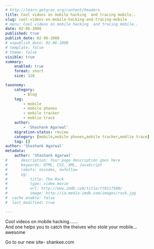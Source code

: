```yaml
---
# http://learn.getgrav.org/content/headers
title: Cool videos on mobile hacking  and tracing mobile..
slug: cool-videos-on-mobile-hacking-and-tracing-mobile
# menu: Cool videos on mobile hacking  and tracing mobile..
date: 02-06-2008
published: true
publish_date: 02-06-2008
# unpublish_date: 02-06-2008
# template: false
# theme: false
visible: true
summary:
    enabled: true
    format: short
    size: 128

taxonomy:
    category:
        - Blog
    tag:
        - mobile
        - mobile phones
        - mobile tracker
        - moblie trace
    author:
        - 'Shashank Agarwal'
    migration-status: review
    category: [mobile,mobile phones,mobile tracker,moblie trace]
    tag: []
author: 'Shashank Agarwal'
metadata:
    author: 'Shashank Agarwal'
#      description: Your page description goes here
#      keywords: HTML, CSS, XML, JavaScript
#      robots: noindex, nofollow
#      og:
#          title: The Rock
#          type: video.movie
#          url: http://www.imdb.com/title/tt0117500/
#          image: http://ia.media-imdb.com/images/rock.jpg
#  cache_enable: false
#  last_modified: true

---
```


Cool videos on mobile hacking…….  
And one helps you to catch the theives who stole your mobile…  
awesome

Go to our new site- shankee.com
